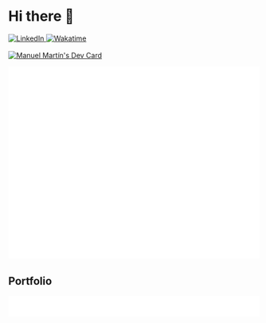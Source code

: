 # Hi there 👋 
<!-- ![](https://komarev.com/ghpvc/?username=manuelmartin-developer) -->

<div align="left">
  <a href="https://www.linkedin.com/in/manuel-martin-developer/">
    <img
      src="https://img.shields.io/static/v1?logo=linkedin&style=flat-square&color=0072b1&label=LinkedIn&message=%E2%98%86"
      alt="LinkedIn"
    />
  </a>
  <a href="https://wakatime.com/@8020e9ee-e306-42d1-badf-114217fce27c">
    <img
    src="https://wakatime.com/badge/user/8020e9ee-e306-42d1-badf-114217fce27c.svg?style=flat-square&color=007acc&label=Wakatime&logo=wakatime&logoColor=ffffff"
      alt="Wakatime"
    />
  </a>
  <br/><br/>
   <a href="https://app.daily.dev/manuelmartindev"><img src="https://api.daily.dev/devcards/v2/VDgcv0yGjMoW5LNQJnLJb.png?type=default&r=r6l" width="356" alt="Manuel Martín's Dev Card"/></a>
</div>

<!-- Github metrics -->

![Metrics](https://raw.githubusercontent.com/manuelmartin-developer/manuelmartin-developer/main/github-metrics.svg)
<br/>

<!-- ![Habits](https://raw.githubusercontent.com/manuelmartin-developer/manuelmartin-developer/main/habits.svg) 
<br/>
-->
<!--
![Archievements](https://raw.githubusercontent.com/manuelmartin-developer/manuelmartin-developer/main/achievements.svg)
<br/>
-->

## Portfolio

<a href="https://manuelmartin.dev" target="_blank">
  <img
    align="center"
    src="https://raw.githubusercontent.com/manuelmartin-developer/manuelmartin-developer/main/pagespeed.svg"
  />
</a>
